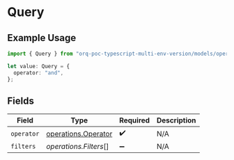 # Query

## Example Usage

```typescript
import { Query } from "orq-poc-typescript-multi-env-version/models/operations";

let value: Query = {
  operator: "and",
};
```

## Fields

| Field                                                      | Type                                                       | Required                                                   | Description                                                |
| ---------------------------------------------------------- | ---------------------------------------------------------- | ---------------------------------------------------------- | ---------------------------------------------------------- |
| `operator`                                                 | [operations.Operator](../../models/operations/operator.md) | :heavy_check_mark:                                         | N/A                                                        |
| `filters`                                                  | *operations.Filters*[]                                     | :heavy_minus_sign:                                         | N/A                                                        |